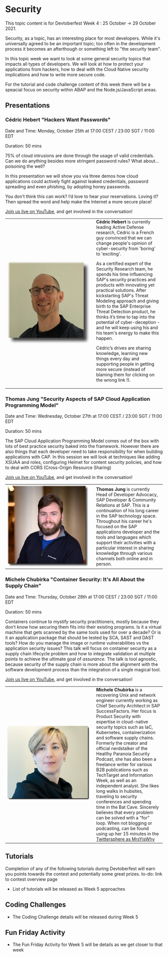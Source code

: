 # Security

This topic content is for Devtoberfest Week 4 : 25 October → 29 October 2021.

Security, as a topic, has an interesting place for most developers.  While it's universally agreed to be an important topic; too often in the development process it becomes an afterthough or something left to "the security team". 

In this topic week we want to look at some general security topics that impacts all types of developers. We will look at how to protect your applications from hackers, how to deal with the Cloud Native security implications and how to write more secure code. 

For the tutorial and code challenge content of this week there will be a speacial focus on security within ABAP and the Node.js/JavaScript areas.

## Presentations 

### Cédric Hebert "Hackers Want Passwords"
Date and Time: Monday, October 25th at 17:00 CEST / 23:00 SGT / 11:00 EDT

Duration: 50 mins

75% of cloud intrusions are done through the usage of valid credentials. Can we do anything besides more stringent password rules? What about… poisoning the well?
  
In this presentation we will show you via three demos how cloud applications could actively fight against leaked credentials, password spreading and even phishing, by adopting honey passwords.

You don’t think this can work? I’d love to hear your reservations. Loving it? Then spread the word and help make the Internet a more secure place!

[Join us live on YouTube](https://www.youtube.com/watch?v=zatXHKgPnec), and get involved in the conversation!

<table border=0px>
    <tr>
        <td width = 270>
<img src="../../images/CedricHebert_132px_shade.png">
</td>  <td><b>Cédric Hebert</b> is currently leading Active Defense research, Cédric is a French guy convinced that we can change people's opinion of cyber-security from 'boring' to 'exciting'.

As a certified expert of the Security Research team, he spends his time influencing SAP's security practices and products with innovating yet practical solutions. After kickstarting SAP's Threat Modeling approach and giving birth to the SAP Enterprise Threat Detection product, he thinks it’s time to tap into the potential of cyber-deception - and he will keep using his and his team's energy to make this happen.

Cédric’s drives are sharing knowledge, learning new things every day and supporting people in getting more secure (instead of blaming them for clicking on the wrong link !).</td>  </tr></table>

### Thomas Jung "Security Aspects of SAP Cloud Application Programming Model"
Date and Time: Wednesday, October 27th at 17:00 CEST / 23:00 SGT / 11:00 EDT

Duration: 50 mins

The SAP Cloud Application Programming Model comes out of the box with lots of best practice security baked into the framework.  However there are also things that each developer need to take responsibility for when building applications with CAP. In this session we will look at techniques like adding XSUAA and roles, configuring Helmet for content security policies, and how to deal with CORS (Cross-Origin Resource Sharing)

[Join us live on YouTube](https://www.youtube.com/watch?v=jQYMeN3jeOU), and get involved in the conversation!

<table border=0px>
    <tr>
        <td width = 270>
<img src="../../images/ThomasJung_250px_shade.png">
</td>  <td><b>Thomas Jung</b> is currently Head of Developer Advocacy, SAP Developer & Community Relations at SAP. This is a continuation of his long career in the SAP technology space. Throughout his career he's focused on the SAP applications developer and the tools and languages which support their activities with a particular interest in sharing knowledge through various channels both online and in person.</td>  </tr></table>

### Michele Chubirka "Container Security: It's All About the Supply Chain"
Date and Time: Thursday, October 28th at 17:00 CEST / 23:00 SGT / 11:00 EDT

Duration: 50 mins

Containers continue to mystify security practitioners, mostly because they don’t know how securing them fits into their existing programs. Is it a virtual machine that gets scanned by the same tools used for over a decade? Or is it an application package that should be tested by SCA, SAST and DAST tools? How do you manage the image or runtime vulnerabilities vs the application security issues? This talk will focus on container security as a supply chain lifecycle problem and how to integrate validation at multiple points to achieve the ultimate goal of *assurance.* The talk is tool agnostic, because security of the supply chain is more about the alignment with the software development process than the integration of a single magical tool. 

[Join us live on YouTube](https://www.youtube.com/watch?v=acEwqW-4R18), and get involved in the conversation!

<table border=0px>
    <tr>
        <td width = 270>
<img src="../../images/MicheleChubirka.png">
</td>  <td><b>Michele Chubirka</b> is a recovering Unix and network engineer currently working as Chief Security Architect in SAP SuccessFactors. Her focus is Product Security with expertise in cloud-native security topics such as IaC, Kubernetes, containerization and software supply chains. Formerly the creator and official nerdstalker of the Healthy Paranoia Security Podcast, she has also been a freelance writer for various B2B publications such as TechTarget and Information Week, as well as an independent analyst. She likes long walks in hubsites, traveling to security conferences and spending time in the Bat Cave. Sincerely believes that every problem can be solved with a "for" loop. When not blogging or podcasting, can be found using up her 15 minutes in the <a href="https://twitter.com/MrsYisWhy" target="_blank">Twittersphere as MrsYisWhy</a>
</td>  </tr></table>

## Tutorials

Completion of any of the following tutorials during Devtoberfest will earn you points towards the contest and potentially some great prizes. to-do: link to contest overview page

* List of tutorials will be released as Week 5 approaches

## Coding Challenges

* The Coding Challenge details will be released during Week 5

## Fun Friday Activity

* The Fun Friday Activity for Week 5 will be details as we get closer to that week

